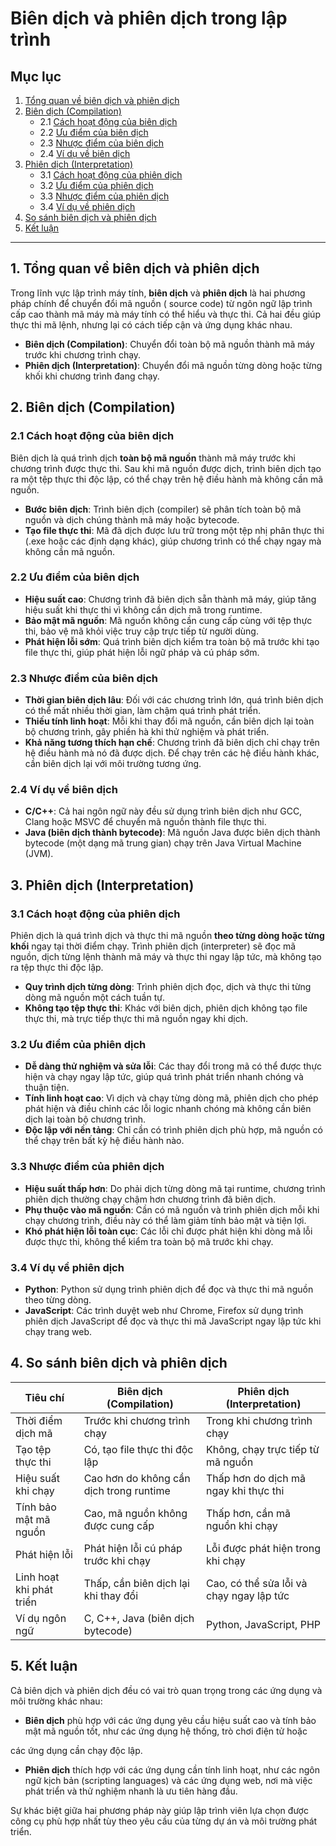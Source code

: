# Biên dịch và phiên dịch trong lập trình

## Mục lục

1. [Tổng quan về biên dịch và phiên dịch](#tong-quan-ve-bien-dich-va-phien-dich)
2. [Biên dịch (Compilation)](#bien-dich-compilation)
    - 2.1 [Cách hoạt động của biên dịch](#cach-hoat-dong-cua-bien-dich)
    - 2.2 [Ưu điểm của biên dịch](#uu-diem-cua-bien-dich)
    - 2.3 [Nhược điểm của biên dịch](#nhuoc-diem-cua-bien-dich)
    - 2.4 [Ví dụ về biên dịch](#vi-du-ve-bien-dich)
3. [Phiên dịch (Interpretation)](#phien-dich-interpretation)
    - 3.1 [Cách hoạt động của phiên dịch](#cach-hoat-dong-cua-phien-dich)
    - 3.2 [Ưu điểm của phiên dịch](#uu-diem-cua-phien-dich)
    - 3.3 [Nhược điểm của phiên dịch](#nhuoc-diem-cua-phien-dich)
    - 3.4 [Ví dụ về phiên dịch](#vi-du-ve-phien-dich)
4. [So sánh biên dịch và phiên dịch](#so-sanh-bien-dich-va-phien-dich)
5. [Kết luận](#ket-luan)

---

## 1. Tổng quan về biên dịch và phiên dịch <a name="tong-quan-ve-bien-dich-va-phien-dich"></a>

Trong lĩnh vực lập trình máy tính, **biên dịch** và **phiên dịch** là hai phương pháp chính để chuyển đổi mã nguồn (
source code) từ ngôn ngữ lập trình cấp cao thành mã máy mà máy tính có thể hiểu và thực thi. Cả hai đều giúp thực thi mã
lệnh, nhưng lại có cách tiếp cận và ứng dụng khác nhau.

- **Biên dịch (Compilation)**: Chuyển đổi toàn bộ mã nguồn thành mã máy trước khi chương trình chạy.
- **Phiên dịch (Interpretation)**: Chuyển đổi mã nguồn từng dòng hoặc từng khối khi chương trình đang chạy.

## 2. Biên dịch (Compilation) <a name="bien-dich-compilation"></a>

### 2.1 Cách hoạt động của biên dịch <a name="cach-hoat-dong-cua-bien-dich"></a>

Biên dịch là quá trình dịch **toàn bộ mã nguồn** thành mã máy trước khi chương trình được thực thi. Sau khi mã nguồn
được dịch, trình biên dịch tạo ra một tệp thực thi độc lập, có thể chạy trên hệ điều hành mà không cần mã nguồn.

- **Bước biên dịch**: Trình biên dịch (compiler) sẽ phân tích toàn bộ mã nguồn và dịch chúng thành mã máy hoặc bytecode.
- **Tạo file thực thi**: Mã đã dịch được lưu trữ trong một tệp nhị phân thực thi (.exe hoặc các định dạng khác), giúp
  chương trình có thể chạy ngay mà không cần mã nguồn.

### 2.2 Ưu điểm của biên dịch <a name="uu-diem-cua-bien-dich"></a>

- **Hiệu suất cao**: Chương trình đã biên dịch sẵn thành mã máy, giúp tăng hiệu suất khi thực thi vì không cần dịch mã
  trong runtime.
- **Bảo mật mã nguồn**: Mã nguồn không cần cung cấp cùng với tệp thực thi, bảo vệ mã khỏi việc truy cập trực tiếp từ
  người dùng.
- **Phát hiện lỗi sớm**: Quá trình biên dịch kiểm tra toàn bộ mã trước khi tạo file thực thi, giúp phát hiện lỗi ngữ
  pháp và cú pháp sớm.

### 2.3 Nhược điểm của biên dịch <a name="nhuoc-diem-cua-bien-dich"></a>

- **Thời gian biên dịch lâu**: Đối với các chương trình lớn, quá trình biên dịch có thể mất nhiều thời gian, làm chậm
  quá trình phát triển.
- **Thiếu tính linh hoạt**: Mỗi khi thay đổi mã nguồn, cần biên dịch lại toàn bộ chương trình, gây phiền hà khi thử
  nghiệm và phát triển.
- **Khả năng tương thích hạn chế**: Chương trình đã biên dịch chỉ chạy trên hệ điều hành mà nó đã được dịch. Để chạy
  trên các hệ điều hành khác, cần biên dịch lại với môi trường tương ứng.

### 2.4 Ví dụ về biên dịch <a name="vi-du-ve-bien-dich"></a>

- **C/C++**: Cả hai ngôn ngữ này đều sử dụng trình biên dịch như GCC, Clang hoặc MSVC để chuyển mã nguồn thành file thực
  thi.
- **Java (biên dịch thành bytecode)**: Mã nguồn Java được biên dịch thành bytecode (một dạng mã trung gian) chạy trên
  Java Virtual Machine (JVM).

## 3. Phiên dịch (Interpretation) <a name="phien-dich-interpretation"></a>

### 3.1 Cách hoạt động của phiên dịch <a name="cach-hoat-dong-cua-phien-dich"></a>

Phiên dịch là quá trình dịch và thực thi mã nguồn **theo từng dòng hoặc từng khối** ngay tại thời điểm chạy. Trình phiên
dịch (interpreter) sẽ đọc mã nguồn, dịch từng lệnh thành mã máy và thực thi ngay lập tức, mà không tạo ra tệp thực thi
độc lập.

- **Quy trình dịch từng dòng**: Trình phiên dịch đọc, dịch và thực thi từng dòng mã nguồn một cách tuần tự.
- **Không tạo tệp thực thi**: Khác với biên dịch, phiên dịch không tạo file thực thi, mà trực tiếp thực thi mã nguồn
  ngay khi dịch.

### 3.2 Ưu điểm của phiên dịch <a name="uu-diem-cua-phien-dich"></a>

- **Dễ dàng thử nghiệm và sửa lỗi**: Các thay đổi trong mã có thể được thực hiện và chạy ngay lập tức, giúp quá trình
  phát triển nhanh chóng và thuận tiện.
- **Tính linh hoạt cao**: Vì dịch và chạy từng dòng mã, phiên dịch cho phép phát hiện và điều chỉnh các lỗi logic nhanh
  chóng mà không cần biên dịch lại toàn bộ chương trình.
- **Độc lập với nền tảng**: Chỉ cần có trình phiên dịch phù hợp, mã nguồn có thể chạy trên bất kỳ hệ điều hành nào.

### 3.3 Nhược điểm của phiên dịch <a name="nhuoc-diem-cua-phien-dich"></a>

- **Hiệu suất thấp hơn**: Do phải dịch từng dòng mã tại runtime, chương trình phiên dịch thường chạy chậm hơn chương
  trình đã biên dịch.
- **Phụ thuộc vào mã nguồn**: Cần có mã nguồn và trình phiên dịch mỗi khi chạy chương trình, điều này có thể làm giảm
  tính bảo mật và tiện lợi.
- **Khó phát hiện lỗi toàn cục**: Các lỗi chỉ được phát hiện khi dòng mã lỗi được thực thi, không thể kiểm tra toàn bộ
  mã trước khi chạy.

### 3.4 Ví dụ về phiên dịch <a name="vi-du-ve-phien-dich"></a>

- **Python**: Python sử dụng trình phiên dịch để đọc và thực thi mã nguồn theo từng dòng.
- **JavaScript**: Các trình duyệt web như Chrome, Firefox sử dụng trình phiên dịch JavaScript để đọc và thực thi mã
  JavaScript ngay lập tức khi chạy trang web.

## 4. So sánh biên dịch và phiên dịch <a name="so-sanh-bien-dich-va-phien-dich"></a>

| Tiêu chí                 | Biên dịch (Compilation)                 | Phiên dịch (Interpretation)              |
|--------------------------|-----------------------------------------|------------------------------------------|
| Thời điểm dịch mã        | Trước khi chương trình chạy             | Trong khi chương trình chạy              |
| Tạo tệp thực thi         | Có, tạo file thực thi độc lập           | Không, chạy trực tiếp từ mã nguồn        |
| Hiệu suất khi chạy       | Cao hơn do không cần dịch trong runtime | Thấp hơn do dịch mã ngay khi thực thi    |
| Tính bảo mật mã nguồn    | Cao, mã nguồn không được cung cấp       | Thấp hơn, cần mã nguồn khi chạy          |
| Phát hiện lỗi            | Phát hiện lỗi cú pháp trước khi chạy    | Lỗi được phát hiện trong khi chạy        |
| Linh hoạt khi phát triển | Thấp, cần biên dịch lại khi thay đổi    | Cao, có thể sửa lỗi và chạy ngay lập tức |
| Ví dụ ngôn ngữ           | C, C++, Java (biên dịch bytecode)       | Python, JavaScript, PHP                  |

## 5. Kết luận <a name="ket-luan"></a>

Cả biên dịch và phiên dịch đều có vai trò quan trọng trong các ứng dụng và môi trường khác nhau:

- **Biên dịch** phù hợp với các ứng dụng yêu cầu hiệu suất cao và tính bảo mật mã nguồn tốt, như các ứng dụng hệ thống,
  trò chơi điện tử hoặc

các ứng dụng cần chạy độc lập.

- **Phiên dịch** thích hợp với các ứng dụng cần tính linh hoạt, như các ngôn ngữ kịch bản (scripting languages) và các
  ứng dụng web, nơi mà việc phát triển và thử nghiệm nhanh là ưu tiên hàng đầu.

Sự khác biệt giữa hai phương pháp này giúp lập trình viên lựa chọn được công cụ phù hợp nhất tùy theo yêu cầu của từng
dự án và môi trường phát triển.
